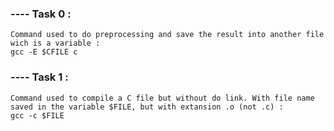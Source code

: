 ### ---- Task 0 :

    Command used to do preprocessing and save the result into another file wich is a variable :
    gcc -E $CFILE c

### ---- Task 1 :

    Command used to compile a C file but without do link. With file name saved in the variable $FILE, but with extansion .o (not .c) : 
    gcc -c $FILE 
